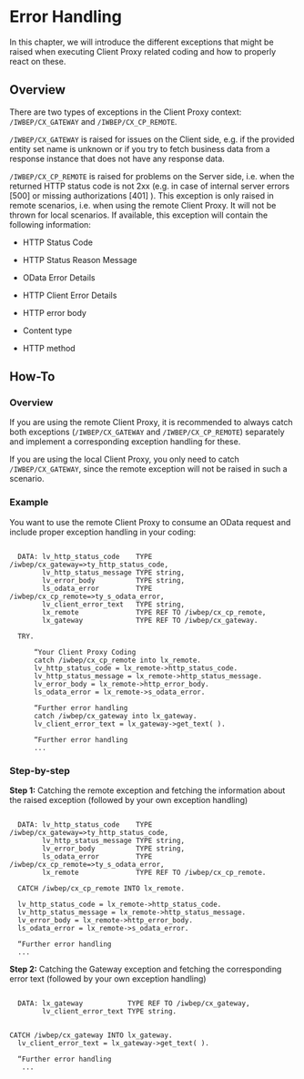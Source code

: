 <!-- loio896d90e2a1384cfdb29b2607fd1a9108 -->

# Error Handling

In this chapter, we will introduce the different exceptions that might be raised when executing Client Proxy related coding and how to properly react on these.



<a name="loio896d90e2a1384cfdb29b2607fd1a9108__section_kyp_s5w_stb"/>

## Overview

There are two types of exceptions in the Client Proxy context: `/IWBEP/CX_GATEWAY` and `/IWBEP/CX_CP_REMOTE`.

`/IWBEP/CX_GATEWAY` is raised for issues on the Client side, e.g. if the provided entity set name is unknown or if you try to fetch business data from a response instance that does not have any response data.

`/IWBEP/CX_CP_REMOTE` is raised for problems on the Server side, i.e. when the returned HTTP status code is not 2xx \(e.g. in case of internal server errors \[500\] or missing authorizations \[401\] \). This exception is only raised in remote scenarios, i.e. when using the remote Client Proxy. It will not be thrown for local scenarios. If available, this exception will contain the following information:

-   HTTP Status Code

-   HTTP Status Reason Message

-   OData Error Details

-   HTTP Client Error Details

-   HTTP error body

-   Content type

-   HTTP method




<a name="loio896d90e2a1384cfdb29b2607fd1a9108__section_i1q_nvw_stb"/>

## How-To



### Overview

If you are using the remote Client Proxy, it is recommended to always catch both exceptions \(`/IWBEP/CX_GATEWAY` and `/IWBEP/CX_CP_REMOTE`\) separately and implement a corresponding exception handling for these.

If you are using the local Client Proxy, you only need to catch `/IWBEP/CX_GATEWAY`, since the remote exception will not be raised in such a scenario.



### Example

You want to use the remote Client Proxy to consume an OData request and include proper exception handling in your coding:

```

  DATA: lv_http_status_code    TYPE /iwbep/cx_gateway=>ty_http_status_code,
        lv_http_status_message TYPE string,
        lv_error_body          TYPE string,
        ls_odata_error         TYPE /iwbep/cx_cp_remote=>ty_s_odata_error,
        lv_client_error_text   TYPE string,
        lx_remote              TYPE REF TO /iwbep/cx_cp_remote,
        lx_gateway             TYPE REF TO /iwbep/cx_gateway.

  TRY.

      “Your Client Proxy Coding
      catch /iwbep/cx_cp_remote into lx_remote.
      lv_http_status_code = lx_remote->http_status_code.
      lv_http_status_message = lx_remote->http_status_message.
      lv_error_body = lx_remote->http_error_body.
      ls_odata_error = lx_remote->s_odata_error.

      “Further error handling
      catch /iwbep/cx_gateway into lx_gateway.
      lv_client_error_text = lx_gateway->get_text( ).

      “Further error handling
      ...
```



### Step-by-step

**Step 1:** Catching the remote exception and fetching the information about the raised exception \(followed by your own exception handling\)

```

  DATA: lv_http_status_code    TYPE /iwbep/cx_gateway=>ty_http_status_code,
        lv_http_status_message TYPE string,
        lv_error_body          TYPE string,
        ls_odata_error         TYPE /iwbep/cx_cp_remote=>ty_s_odata_error,
        lx_remote              TYPE REF TO /iwbep/cx_cp_remote.

  CATCH /iwbep/cx_cp_remote INTO lx_remote.

  lv_http_status_code = lx_remote->http_status_code.
  lv_http_status_message = lx_remote->http_status_message.
  lv_error_body = lx_remote->http_error_body.
  ls_odata_error = lx_remote->s_odata_error.

  “Further error handling
  ...
```

**Step 2:** Catching the Gateway exception and fetching the corresponding error text \(followed by your own exception handling\)

```

  DATA: lx_gateway           TYPE REF TO /iwbep/cx_gateway,
        lv_client_error_text TYPE string.


CATCH /iwbep/cx_gateway INTO lx_gateway.
  lv_client_error_text = lx_gateway->get_text( ).

  “Further error handling
   ...

```

